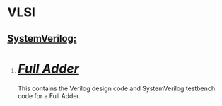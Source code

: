 # VLSI
<h2><u>SystemVerilog:</u></h2>
<ol>
<li><h1><i><a href="https://github.com/Sarunesh/full_adder_sv" target="blank">Full Adder</a></i></h1>
<p>This contains the Verilog design code and SystemVerilog testbench code for a Full Adder.</p></li>
</ol>
